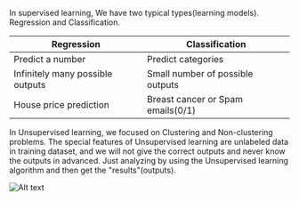 In supervised learning, We have two typical types(learning models). Regression and Classification.

| Regression  | Classification |
| ------------- | ------------- |
| Predict a number  | Predict categories  |
| Infinitely many possible outputs | Small number of possible outputs  |
|House price prediction | Breast cancer or Spam emails(0/1) |



In Unsupervised learning, we focused on Clustering and Non-clustering problems. The special features of Unsupervised learning are unlabeled data in training dataset, and we will not give the correct outputs and never know the outputs in advanced. Just analyzing by using the Unsupervised learning algorithm and then get the "results"(outputs).

<img src="/Users/liuhan/Desktop/All/Any_pic/Compare_Uns" alt="Alt text" title="Optional title">
